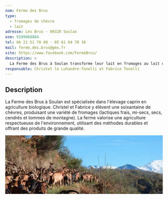 ```yaml
---
nom: Ferme des Brus
type: 
  - fromages de chèvre
  - lait
adresse: Les Brus - 09320 Soulan
osm: 9189868884
tel: 06 21 51 70 08 - 05 61 64 78 38
mail: ferme.des.brus@gmx.fr
site: https://www.facebook.com/FermeBrus/
description: >
  La Ferme des Brus à Soulan transforme leur lait en fromages au lait cru (frais, secs, tommes). Labellisés AB, ils sont vendus sur les marchés, en AMAP, et localement. Leur produit phare : le Moelloux, un fromage crémeux et fondant.
responsable: Christel le Luhandre-Tonelli et Fabrice Tonelli
---
```


## Description

La Ferme des Brus à Soulan est spécialisée dans l'élevage caprin en agriculture biologique. Christel et Fabrice y élèvent une soixantaine de chèvres, produisant une variété de fromages (lactiques frais, mi-secs, secs, cendrés et tommes de montagne). La ferme valorise une agriculture respectueuse de l'environnement, utilisant des méthodes durables et offrant des produits de grande qualité.

![Ferme des Brus](./media/ferme-des-brus.jpg)
